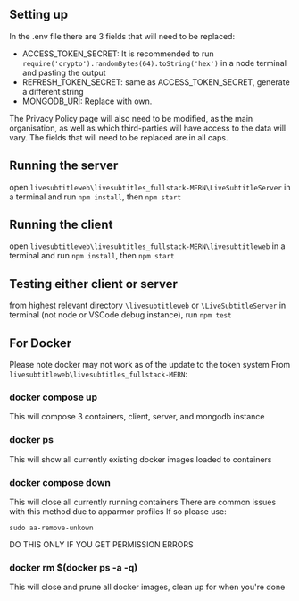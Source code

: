 ## Setting up
In the .env file there are 3 fields that will need to be replaced:

- ACCESS_TOKEN_SECRET: It is recommended to run `require('crypto').randomBytes(64).toString('hex')` in a node terminal and pasting the output 
- REFRESH_TOKEN_SECRET: same as ACCESS_TOKEN_SECRET, generate a different string
- MONGODB_URI: Replace with own.

The Privacy Policy page will also need to be modified, as the main organisation, as well as which third-parties will have access to the data will vary.
The fields that will need to be replaced are in all caps.

## Running the server
open `livesubtitleweb\livesubtitles_fullstack-MERN\LiveSubtitleServer` in a terminal and run `npm install`, then `npm start`

## Running the client
open `livesubtitleweb\livesubtitles_fullstack-MERN\livesubtitleweb` in a terminal and run `npm install`, then `npm start`

## Testing either client or server
from highest relevant directory `\livesubtitleweb` or `\LiveSubtitleServer` in terminal (not node or VSCode debug instance), run `npm test`

## For Docker
Please note docker may not work as of the update to the token system
From `livesubtitleweb\livesubtitles_fullstack-MERN`:
### docker compose up
This will compose 3 containers, client, server, and mongodb instance
### docker ps
This will show all currently existing docker images loaded to containers
### docker compose down
This will close all currently running containers
There are common issues with this method due to apparmor profiles
If so please use: 
```
sudo aa-remove-unkown
```
DO THIS ONLY IF YOU GET PERMISSION ERRORS
### docker rm $(docker ps -a -q)
This will close and prune all docker images, clean up for when you're done


